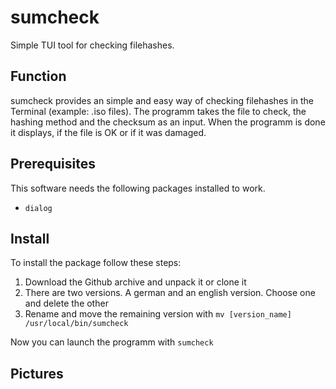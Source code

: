 # sumcheck
Simple TUI tool for checking filehashes.

## Function
sumcheck provides an simple and easy way of checking filehashes in the Terminal (example: .iso files). The programm takes the file to check, the hashing method and the checksum as an input. When the programm is done it displays, if the file is OK or if it was damaged.

## Prerequisites
This software needs the following packages installed to work.
* `dialog`
## Install
To install the package follow these steps:
1. Download the Github archive and unpack it or clone it
2. There are two versions. A german and an english version. Choose one and delete the other
3. Rename and move the remaining version with `mv [version_name] /usr/local/bin/sumcheck`

Now you can launch the programm with `sumcheck`

## Pictures
